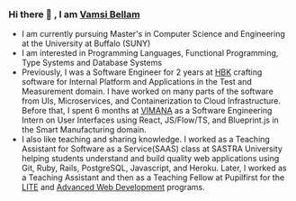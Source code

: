 ### Hi there 👋 , I am [Vamsi Bellam](https://vamsibellam.com/)

- I am currently pursuing Master's in Computer Science and Engineering at the University at Buffalo (SUNY)
- I am interested in Programming Languages, Functional Programming, Type Systems and Database Systems
- Previously, I was a Software Engineer for 2 years at [HBK](https://www.hbkworld.com/en) crafting software for Internal Platform and Applications in the Test and Measurement domain. I have worked on many parts of the software from UIs, Microservices, and Containerization to Cloud Infrastructure. Before that, I spent 6 months at [VIMANA](https://govimana.com/) as a Software Engineering Intern on User Interfaces using React, JS/Flow/TS, and Blueprint.js in the Smart Manufacturing domain.
- I also like teaching and sharing knowledge. I worked as a Teaching Assistant for Software as a Service(SAAS) class at SASTRA University helping students understand and build quality web applications using Git, Ruby, Rails, PostgreSQL, Javascript, and Heroku. Later, I worked as a Teaching Assistant and then as a Teaching Fellow at Pupilfirst for the [LITE](https://lite.pupilfirst.org/) and [Advanced Web Development](https://wd.pupilfirst.org/) programs.

